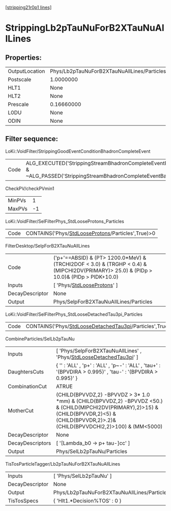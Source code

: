 [[stripping21r0p1 lines]](./stripping21r0p1-index)

# StrippingLb2pTauNuForB2XTauNuAllLines

## Properties:

|                |                                             |
|----------------|---------------------------------------------|
| OutputLocation | Phys/Lb2pTauNuForB2XTauNuAllLines/Particles |
| Postscale      | 1.0000000                                   |
| HLT1           | None                                        |
| HLT2           | None                                        |
| Prescale       | 0.16660000                                  |
| L0DU           | None                                        |
| ODIN           | None                                        |

## Filter sequence:

LoKi::VoidFilter/StrippingGoodEventConditionBhadronCompleteEvent

|      |                                                                                                                          |
|------|--------------------------------------------------------------------------------------------------------------------------|
| Code | ALG_EXECUTED('StrippingStreamBhadronCompleteEventBadEvent') & ~ALG_PASSED('StrippingStreamBhadronCompleteEventBadEvent') |

CheckPV/checkPVmin1

|        |     |
|--------|-----|
| MinPVs | 1   |
| MaxPVs | -1  |

LoKi::VoidFilter/SelFilterPhys_StdLooseProtons_Particles

|      |                                                                                                         |
|------|---------------------------------------------------------------------------------------------------------|
| Code | CONTAINS('Phys/[StdLooseProtons](./stripping21r0p1-commonparticles-stdlooseprotons)/Particles',True)\>0 |

FilterDesktop/SelpForB2XTauNuAllLines

|                 |                                                                                                                                              |
|-----------------|----------------------------------------------------------------------------------------------------------------------------------------------|
| Code            | ('p+'==ABSID) & (PT\> 1200.0\*MeV) & (TRCHI2DOF \< 3.0) & (TRGHP \< 0.4) & (MIPCHI2DV(PRIMARY)\> 25.0) & (PIDp \> 10.0)& (PIDp \> PIDK+10.0) |
| Inputs          | [ 'Phys/[StdLooseProtons](./stripping21r0p1-commonparticles-stdlooseprotons)' ]                                                            |
| DecayDescriptor | None                                                                                                                                         |
| Output          | Phys/SelpForB2XTauNuAllLines/Particles                                                                                                       |

LoKi::VoidFilter/SelFilterPhys_StdLooseDetachedTau3pi_Particles

|      |                                                                                                                       |
|------|-----------------------------------------------------------------------------------------------------------------------|
| Code | CONTAINS('Phys/[StdLooseDetachedTau3pi](./stripping21r0p1-commonparticles-stdloosedetachedtau3pi)/Particles',True)\>0 |

CombineParticles/SelLb2pTauNu

|                  |                                                                                                                                                                                                        |
|------------------|--------------------------------------------------------------------------------------------------------------------------------------------------------------------------------------------------------|
| Inputs           | [ 'Phys/SelpForB2XTauNuAllLines' , 'Phys/[StdLooseDetachedTau3pi](./stripping21r0p1-commonparticles-stdloosedetachedtau3pi)' ]                                                                       |
| DaughtersCuts    | { '' : 'ALL' , 'p+' : 'ALL' , 'p~-' : 'ALL' , 'tau+' : '(BPVDIRA \> 0.995)' , 'tau-' : '(BPVDIRA \> 0.995)' }                                                                                          |
| CombinationCut   | ATRUE                                                                                                                                                                                                  |
| MotherCut        | (CHILD(BPVVDZ,2) -BPVVDZ \> 3\* 1.0 \*mm) & (CHILD(BPVVDZ,2) -BPVVDZ \<50.) & (CHILD(MIPCHI2DV(PRIMARY),2)\>15) & (CHILD(BPVVDR,2)\<5) & (CHILD(BPVVDR,2)\>.2)& (CHILD(BPVVDCHI2,2)\>100) & (MM\<5000) |
| DecayDescriptor  | None                                                                                                                                                                                                   |
| DecayDescriptors | [ '[Lambda_b0 -\> p+ tau-]cc' ]                                                                                                                                                                    |
| Output           | Phys/SelLb2pTauNu/Particles                                                                                                                                                                            |

TisTosParticleTagger/Lb2pTauNuForB2XTauNuAllLines

|                 |                                             |
|-----------------|---------------------------------------------|
| Inputs          | [ 'Phys/SelLb2pTauNu' ]                   |
| DecayDescriptor | None                                        |
| Output          | Phys/Lb2pTauNuForB2XTauNuAllLines/Particles |
| TisTosSpecs     | { 'Hlt1.\*Decision%TOS' : 0 }               |
